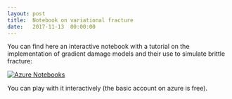 ```yaml
---
layout: post
title:  Notebook on variational fracture
date:   2017-11-13  00:00:00
---
```

You can find here an interactive notebook with a tutorial on the implementation of gradient damage models and their use to simulate brittle fracture:

[![Azure Notebooks](https://notebooks.azure.com/launch.png)](https://notebooks.azure.com/cmaurini/libraries/varfrac)

You can play with it interactively (the basic account on azure is free).
